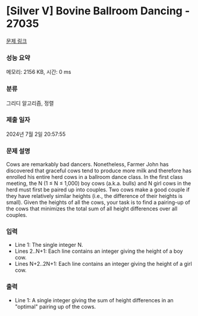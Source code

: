 # [Silver V] Bovine Ballroom Dancing - 27035 

[문제 링크](https://www.acmicpc.net/problem/27035) 

### 성능 요약

메모리: 2156 KB, 시간: 0 ms

### 분류

그리디 알고리즘, 정렬

### 제출 일자

2024년 7월 2일 20:57:55

### 문제 설명

<p>Cows are remarkably bad dancers.  Nonetheless, Farmer John has discovered that graceful cows tend to produce more milk and therefore has enrolled his entire herd cows in a ballroom dance class.  In the first class meeting, the N (1 ≤ N ≤ 1,000) boy cows (a.k.a. bulls) and N girl cows in the herd must first be paired up into couples.  Two cows make a good couple if they have relatively similar heights (i.e., the difference of their heights is small).  Given the heights of all the cows, your task is to find a pairing-up of the cows that minimizes the total sum of all height differences over all couples.</p>

### 입력 

 <ul>
	<li>Line 1: The single integer N.</li>
	<li>Lines 2..N+1: Each line contains an integer giving the height of a boy cow.</li>
	<li>Lines N+2..2N+1: Each line contains an integer giving the height of a girl cow.</li>
</ul>

### 출력 

 <ul>
	<li>Line 1: A single integer giving the sum of height differences in an "optimal"  pairing up of the cows.</li>
</ul>

